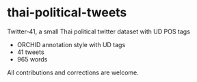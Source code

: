 # thai-political-tweets
Twitter-41, a small Thai political twitter dataset with UD POS tags

* ORCHID annotation style with UD tags
* 41 tweets
* 965 words


 All contributions and corrections are welcome.
